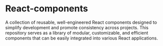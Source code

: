 # React-components
A collection of reusable, well-engineered React components designed to simplify development and promote consistency across projects. This repository serves as a library of modular, customizable, and efficient components that can be easily integrated into various React applications.
